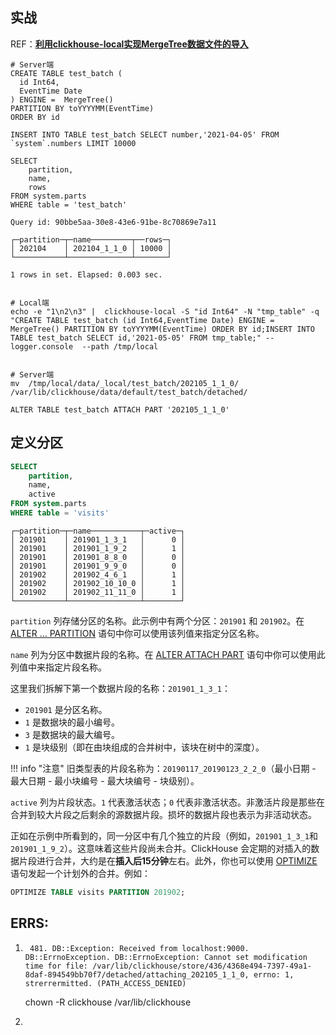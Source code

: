 ## 实战

REF：**[利用clickhouse-local实现MergeTree数据文件的导入](https://www.aboutyun.com/thread-30780-1-1.html)**

```shell
# Server端
CREATE TABLE test_batch (
  id Int64,
  EventTime Date
) ENGINE =  MergeTree()
PARTITION BY toYYYYMM(EventTime)
ORDER BY id

INSERT INTO TABLE test_batch SELECT number,'2021-04-05' FROM `system`.numbers LIMIT 10000

SELECT
    partition,
    name,
    rows
FROM system.parts
WHERE table = 'test_batch'

Query id: 90bbe5aa-30e8-43e6-91be-8c70869e7a11

┌─partition─┬─name─────────┬──rows─┐
│ 202104    │ 202104_1_1_0 │ 10000 │
└───────────┴──────────────┴───────┘

1 rows in set. Elapsed: 0.003 sec.


# Local端
echo -e "1\n2\n3" |  clickhouse-local -S "id Int64" -N "tmp_table" -q "CREATE TABLE test_batch (id Int64,EventTime Date) ENGINE = MergeTree() PARTITION BY toYYYYMM(EventTime) ORDER BY id;INSERT INTO TABLE test_batch SELECT id,'2021-05-05' FROM tmp_table;" --logger.console  --path /tmp/local


# Server端
mv  /tmp/local/data/_local/test_batch/202105_1_1_0/ /var/lib/clickhouse/data/default/test_batch/detached/

ALTER TABLE test_batch ATTACH PART '202105_1_1_0'
```



## 定义分区

```sql
SELECT
    partition,
    name,
    active
FROM system.parts
WHERE table = 'visits'
```



```text
┌─partition─┬─name───────────┬─active─┐
│ 201901    │ 201901_1_3_1   │      0 │
│ 201901    │ 201901_1_9_2   │      1 │
│ 201901    │ 201901_8_8_0   │      0 │
│ 201901    │ 201901_9_9_0   │      0 │
│ 201902    │ 201902_4_6_1   │      1 │
│ 201902    │ 201902_10_10_0 │      1 │
│ 201902    │ 201902_11_11_0 │      1 │
└───────────┴────────────────┴────────┘
```



`partition` 列存储分区的名称。此示例中有两个分区：`201901` 和 `201902`。在 [ALTER … PARTITION](https://clickhouse.com/docs/zh/engines/table-engines/mergetree-family/custom-partitioning-key/#alter_manipulations-with-partitions) 语句中你可以使用该列值来指定分区名称。

`name` 列为分区中数据片段的名称。在 [ALTER ATTACH PART](https://clickhouse.com/docs/zh/engines/table-engines/mergetree-family/custom-partitioning-key/#alter_attach-partition) 语句中你可以使用此列值中来指定片段名称。

这里我们拆解下第一个数据片段的名称：`201901_1_3_1`：

- `201901` 是分区名称。
- `1` 是数据块的最小编号。
- `3` 是数据块的最大编号。
- `1` 是块级别（即在由块组成的合并树中，该块在树中的深度）。

!!! info "注意" 旧类型表的片段名称为：`20190117_20190123_2_2_0`（最小日期 - 最大日期 - 最小块编号 - 最大块编号 - 块级别）。

`active` 列为片段状态。`1` 代表激活状态；`0` 代表非激活状态。非激活片段是那些在合并到较大片段之后剩余的源数据片段。损坏的数据片段也表示为非活动状态。

正如在示例中所看到的，同一分区中有几个独立的片段（例如，`201901_1_3_1`和`201901_1_9_2`）。这意味着这些片段尚未合并。ClickHouse 会定期的对插入的数据片段进行合并，大约是在**插入后15分钟**左右。此外，你也可以使用 [OPTIMIZE](https://clickhouse.com/docs/zh/sql-reference/statements/misc#misc_operations-optimize) 语句发起一个计划外的合并。例如：

```sql
OPTIMIZE TABLE visits PARTITION 201902;
```



## ERRS:

1. ```
    481. DB::Exception: Received from localhost:9000. DB::ErrnoException. DB::ErrnoException: Cannot set modification time for file: /var/lib/clickhouse/store/436/4368e494-7397-49a1-8daf-894549bb70f7/detached/attaching_202105_1_1_0, errno: 1, strerrermitted. (PATH_ACCESS_DENIED)
   ```

   chown -R clickhouse  /var/lib/clickhouse



2. 



